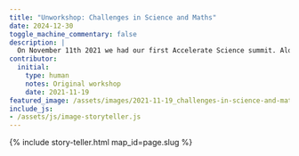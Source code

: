 ```yaml
---
title: "Unworkshop: Challenges in Science and Maths"
date: 2024-12-30
toggle_machine_commentary: false
description: |
  On November 11th 2021 we had our first Accelerate Science summit. Alongside keynotes we had unworkshops on different topics. An unworkshop on challenges for AI in science and maths explored how different disciplines are leveraging data types to enable research – from string theory to computational biology. While coming from different disciplinary perspectives, researchers often have shared challenges in dealing with highly multidimensional data, and in integrating data from across different scales or data sources.
contributor:
  initial:
    type: human
    notes: Original workshop
    date: 2021-11-19
featured_image: /assets/images/2021-11-19_challenges-in-science-and-maths-original.jpg
include_js: 
- /assets/js/image-storyteller.js
---
```


{% include story-teller.html map_id=page.slug %}

